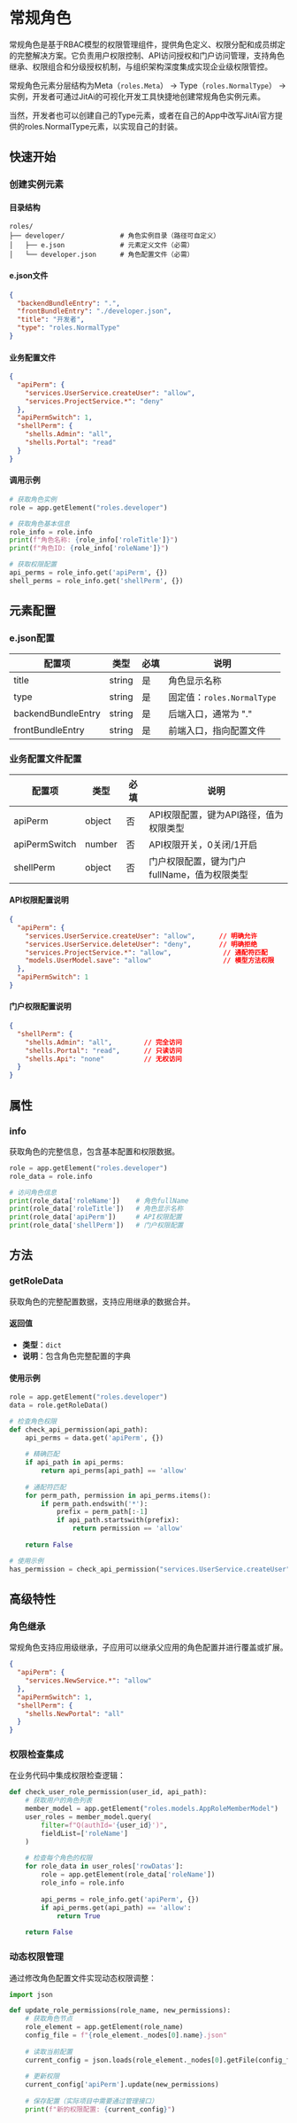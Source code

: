 # 常规角色

常规角色是基于RBAC模型的权限管理组件，提供角色定义、权限分配和成员绑定的完整解决方案。它负责用户权限控制、API访问授权和门户访问管理，支持角色继承、权限组合和分级授权机制，与组织架构深度集成实现企业级权限管控。

常规角色元素分层结构为Meta（`roles.Meta`） → Type（`roles.NormalType`） → 实例，开发者可通过JitAi的可视化开发工具快捷地创建常规角色实例元素。

当然，开发者也可以创建自己的Type元素，或者在自己的App中改写JitAi官方提供的roles.NormalType元素，以实现自己的封装。

## 快速开始

### 创建实例元素

#### 目录结构

```text title="推荐目录结构"
roles/
├── developer/              # 角色实例目录（路径可自定义）
│   ├── e.json              # 元素定义文件（必需）
│   └── developer.json      # 角色配置文件（必需）
```

#### e.json文件

```json title="e.json配置示例"
{
  "backendBundleEntry": ".",
  "frontBundleEntry": "./developer.json",
  "title": "开发者",
  "type": "roles.NormalType"
}
```

#### 业务配置文件

```json title="developer.json配置示例"
{
  "apiPerm": {
    "services.UserService.createUser": "allow",
    "services.ProjectService.*": "deny"
  },
  "apiPermSwitch": 1,
  "shellPerm": {
    "shells.Admin": "all",
    "shells.Portal": "read"
  }
}
```

#### 调用示例

```python title="获取角色信息"
# 获取角色实例
role = app.getElement("roles.developer")

# 获取角色基本信息
role_info = role.info
print(f"角色名称: {role_info['roleTitle']}")
print(f"角色ID: {role_info['roleName']}")

# 获取权限配置
api_perms = role_info.get('apiPerm', {})
shell_perms = role_info.get('shellPerm', {})
```

## 元素配置

### e.json配置

| 配置项 | 类型 | 必填 | 说明 |
|--------|------|------|------|
| title | string | 是 | 角色显示名称 |
| type | string | 是 | 固定值：`roles.NormalType` |
| backendBundleEntry | string | 是 | 后端入口，通常为 "." |
| frontBundleEntry | string | 是 | 前端入口，指向配置文件 |

### 业务配置文件配置

| 配置项 | 类型 | 必填 | 说明 |
|--------|------|------|------|
| apiPerm | object | 否 | API权限配置，键为API路径，值为权限类型 |
| apiPermSwitch | number | 否 | API权限开关，0关闭/1开启 |
| shellPerm | object | 否 | 门户权限配置，键为门户fullName，值为权限类型 |

#### API权限配置说明

```json title="API权限配置示例"
{
  "apiPerm": {
    "services.UserService.createUser": "allow",      // 明确允许
    "services.UserService.deleteUser": "deny",       // 明确拒绝
    "services.ProjectService.*": "allow",             // 通配符匹配
    "models.UserModel.save": "allow"                  // 模型方法权限
  },
  "apiPermSwitch": 1
}
```

#### 门户权限配置说明

```json title="门户权限配置示例"
{
  "shellPerm": {
    "shells.Admin": "all",        // 完全访问
    "shells.Portal": "read",      // 只读访问
    "shells.Api": "none"          // 无权访问
  }
}
```

## 属性

### info

获取角色的完整信息，包含基本配置和权限数据。

```python title="使用示例"
role = app.getElement("roles.developer")
role_data = role.info

# 访问角色信息
print(role_data['roleName'])    # 角色fullName
print(role_data['roleTitle'])   # 角色显示名称
print(role_data['apiPerm'])     # API权限配置
print(role_data['shellPerm'])   # 门户权限配置
```

## 方法

### getRoleData

获取角色的完整配置数据，支持应用继承的数据合并。

#### 返回值

- **类型**：`dict`
- **说明**：包含角色完整配置的字典

#### 使用示例

```python title="获取角色数据"
role = app.getElement("roles.developer")
data = role.getRoleData()

# 检查角色权限
def check_api_permission(api_path):
    api_perms = data.get('apiPerm', {})
    
    # 精确匹配
    if api_path in api_perms:
        return api_perms[api_path] == 'allow'
    
    # 通配符匹配
    for perm_path, permission in api_perms.items():
        if perm_path.endswith('*'):
            prefix = perm_path[:-1]
            if api_path.startswith(prefix):
                return permission == 'allow'
    
    return False

# 使用示例
has_permission = check_api_permission("services.UserService.createUser")
```

## 高级特性

### 角色继承

常规角色支持应用级继承，子应用可以继承父应用的角色配置并进行覆盖或扩展。

```json title="子应用角色配置"
{
  "apiPerm": {
    "services.NewService.*": "allow"
  },
  "apiPermSwitch": 1,
  "shellPerm": {
    "shells.NewPortal": "all"
  }
}
```

### 权限检查集成

在业务代码中集成权限检查逻辑：

```python title="权限检查实现"
def check_user_role_permission(user_id, api_path):
    # 获取用户的角色列表
    member_model = app.getElement("roles.models.AppRoleMemberModel")
    user_roles = member_model.query(
        filter=f"Q(authId='{user_id}')",
        fieldList=['roleName']
    )
    
    # 检查每个角色的权限
    for role_data in user_roles['rowDatas']:
        role = app.getElement(role_data['roleName'])
        role_info = role.info
        
        api_perms = role_info.get('apiPerm', {})
        if api_perms.get(api_path) == 'allow':
            return True
    
    return False
```

### 动态权限管理

通过修改角色配置文件实现动态权限调整：

```python title="动态权限更新"
import json

def update_role_permissions(role_name, new_permissions):
    # 获取角色节点
    role_element = app.getElement(role_name)
    config_file = f"{role_element._nodes[0].name}.json"
    
    # 读取当前配置
    current_config = json.loads(role_element._nodes[0].getFile(config_file))
    
    # 更新权限
    current_config['apiPerm'].update(new_permissions)
    
    # 保存配置（实际项目中需要通过管理接口）
    print(f"新的权限配置: {current_config}")
``` 